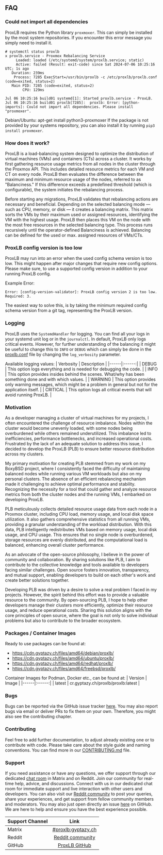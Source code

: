 ## FAQ

### Could not import all dependencies
ProxLB requires the Python library `proxmoxer`. This can simply be installed by the most
system repositories. If you encounter this error message you simply need to install it.


```
# systemctl status proxlb
x proxlb.service - Proxmox Rebalancing Service
     Loaded: loaded (/etc/systemd/system/proxlb.service; static)
     Active: failed (Result: exit-code) since Sat 2024-07-06 10:25:16 UTC; 1s ago
   Duration: 239ms
    Process: 7285 ExecStart=/usr/bin/proxlb -c /etc/proxlb/proxlb.conf (code=exited, status=2)
   Main PID: 7285 (code=exited, status=2)
        CPU: 129ms

Jul 06 10:25:16 build01 systemd[1]: Started proxlb.service - ProxLB.
Jul 06 10:25:16 build01 proxlb[7285]:  proxlb: Error: [python-imports]: Could not import all dependencies. Please install "proxmoxer".
```

Debian/Ubuntu: apt-get install python3-proxmoxer
If the package is not provided by your systems repository, you can also install it by running `pip3 install proxmoxer`.

### How does it work?
ProxLB is a load-balancing system designed to optimize the distribution of virtual machines (VMs) and containers (CTs) across a cluster. It works by first gathering resource usage metrics from all nodes in the cluster through the Proxmox API. This includes detailed resource metrics for each VM and CT on every node. ProxLB then evaluates the difference between the maximum and minimum resource usage of the nodes, referred to as "Balanciness." If this difference exceeds a predefined threshold (which is configurable), the system initiates the rebalancing process.

Before starting any migrations, ProxLB validates that rebalancing actions are necessary and beneficial. Depending on the selected balancing mode — such as CPU, memory, or disk — it creates a balancing matrix. This matrix sorts the VMs by their maximum used or assigned resources, identifying the VM with the highest usage. ProxLB then places this VM on the node with the most free resources in the selected balancing type. This process runs recursively until the operator-defined Balanciness is achieved. Balancing can be defined for the used or max. assigned resources of VMs/CTs.

### ProxLB config version is too low
ProxLB may run into an error when the used config schema version is too low. This might happen after major changes that require new config options. Please make sure, to use a supported config version in addition to your running ProxLB config.

Example Error:
```
Error: [config-version-validator]: ProxLB config version 2 is too low. Required: 3.
```

The easiest way to solve this, is by taking the minimum required config schema version from a git tag, representing the ProxLB version.

### Logging
ProxLB uses the `SystemdHandler` for logging. You can find all your logs in your systemd unit log or in the `journalctl`. In default, ProxLB only logs critical events. However, for further understanding of the balancing it might be useful to change this to `INFO` or `DEBUG` which can simply be done in the [proxlb.conf](https://github.com/gyptazy/ProxLB/blob/main/proxlb.conf#L14) file by changing the `log_verbosity` parameter.

Available logging values:
| Verbosity | Description |
|------|:------:|
| DEBUG | This option logs everything and is needed for debugging the code. |
| INFO | This option provides insides behind the scenes. What/why has been something done and with which values. |
| WARNING | This option provides only warning messages, which might be a problem in general but not for the application itself. |
| CRITICAL | This option logs all critical events that will avoid running ProxLB. |

### Motivation
As a developer managing a cluster of virtual machines for my projects, I often encountered the challenge of resource imbalance. Nodes within the cluster would become unevenly loaded, with some nodes being overburdened while others remained underutilized. This imbalance led to inefficiencies, performance bottlenecks, and increased operational costs. Frustrated by the lack of an adequate solution to address this issue, I decided to develop the ProxLB (PLB) to ensure better resource distribution across my clusters.

My primary motivation for creating PLB stemmed from my work on my BoxyBSD project, where I consistently faced the difficulty of maintaining balanced nodes while running various VM workloads but also on my personal clusters. The absence of an efficient rebalancing mechanism made it challenging to achieve optimal performance and stability. Recognizing the necessity for a tool that could gather and analyze resource metrics from both the cluster nodes and the running VMs, I embarked on developing ProxLB.

PLB meticulously collects detailed resource usage data from each node in a Proxmox cluster, including CPU load, memory usage, and local disk space utilization. It also gathers comprehensive statistics from all running VMs, providing a granular understanding of the workload distribution. With this data, PLB intelligently redistributes VMs based on memory usage, local disk usage, and CPU usage. This ensures that no single node is overburdened, storage resources are evenly distributed, and the computational load is balanced, enhancing overall cluster performance.

As an advocate of the open-source philosophy, I believe in the power of community and collaboration. By sharing solutions like PLB, I aim to contribute to the collective knowledge and tools available to developers facing similar challenges. Open source fosters innovation, transparency, and mutual support, enabling developers to build on each other's work and create better solutions together.

Developing PLB was driven by a desire to solve a real problem I faced in my projects. However, the spirit behind this effort was to provide a valuable resource to the community. By open-sourcing PLB, I hope to help other developers manage their clusters more efficiently, optimize their resource usage, and reduce operational costs. Sharing this solution aligns with the core principles of open source, where the goal is not only to solve individual problems but also to contribute to the broader ecosystem.

### Packages / Container Images
Ready to use packages can be found at:
* https://cdn.gyptazy.ch/files/amd64/debian/proxlb/
* https://cdn.gyptazy.ch/files/amd64/ubuntu/proxlb/
* https://cdn.gyptazy.ch/files/amd64/redhat/proxlb/
* https://cdn.gyptazy.ch/files/amd64/freebsd/proxlb/

Container Images for Podman, Docker etc., can be found at:
| Version | Image |
|------|:------:|
| latest | cr.gyptazy.ch/proxlb/proxlb:latest |

### Bugs
Bugs can be reported via the GitHub issue tracker [here](https://github.com/gyptazy/ProxLB/issues). You may also report bugs via email or deliver PRs to fix them on your own. Therefore, you might also see the contributing chapter.

### Contributing
Feel free to add further documentation, to adjust already existing one or to contribute with code. Please take care about the style guide and naming conventions. You can find more in our [CONTRIBUTING.md](https://github.com/gyptazy/ProxLB/blob/main/CONTRIBUTING.md) file.

### Support
If you need assistance or have any questions, we offer support through our dedicated [chat room](https://matrix.to/#/#proxlb:gyptazy.ch) in Matrix and on Reddit. Join our community for real-time help, advice, and discussions. Connect with us in our dedicated chat room for immediate support and live interaction with other users and developers. You can also visit our [Reddit community](https://www.reddit.com/r/Proxmox/comments/1e78ap3/introducing_proxlb_rebalance_your_vm_workloads/) to post your queries, share your experiences, and get support from fellow community members and moderators. You may also just open directly an issue [here](https://github.com/gyptazy/ProxLB/issues) on GitHub. We are here to help and ensure you have the best experience possible.

| Support Channel | Link |
|------|:------:|
| Matrix | [#proxlb:gyptazy.ch](https://matrix.to/#/#proxlb:gyptazy.ch) |
| Reddit | [Reddit community](https://www.reddit.com/r/Proxmox/comments/1e78ap3/introducing_proxlb_rebalance_your_vm_workloads/)  |
| GitHub | [ProxLB GitHub](https://github.com/gyptazy/ProxLB/issues) |
